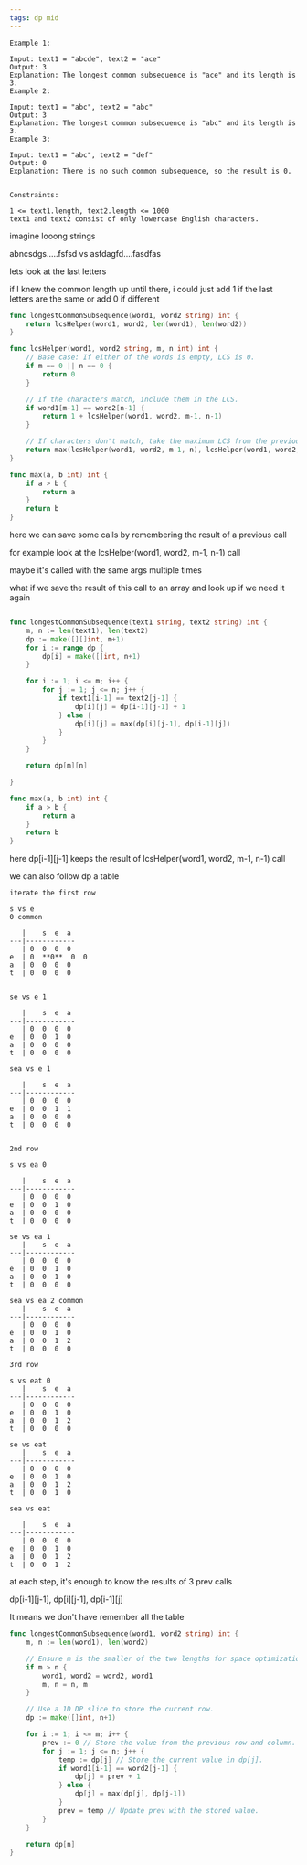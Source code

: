 ```yaml
---
tags: dp mid
---
```



```
Example 1:

Input: text1 = "abcde", text2 = "ace" 
Output: 3  
Explanation: The longest common subsequence is "ace" and its length is 3.
Example 2:

Input: text1 = "abc", text2 = "abc"
Output: 3
Explanation: The longest common subsequence is "abc" and its length is 3.
Example 3:

Input: text1 = "abc", text2 = "def"
Output: 0
Explanation: There is no such common subsequence, so the result is 0.
 

Constraints:

1 <= text1.length, text2.length <= 1000
text1 and text2 consist of only lowercase English characters.
```


imagine looong strings 

abncsdgs.....fsfsd   vs asfdagfd....fasdfas

lets look at the last letters

if I knew the common length up until there, i could just add 1 if the last letters are the same or add 0 if different 

```go
func longestCommonSubsequence(word1, word2 string) int {
	return lcsHelper(word1, word2, len(word1), len(word2))
}

func lcsHelper(word1, word2 string, m, n int) int {
	// Base case: If either of the words is empty, LCS is 0.
	if m == 0 || n == 0 {
		return 0
	}

	// If the characters match, include them in the LCS.
	if word1[m-1] == word2[n-1] {
		return 1 + lcsHelper(word1, word2, m-1, n-1)
	}

	// If characters don't match, take the maximum LCS from the previous states.
	return max(lcsHelper(word1, word2, m-1, n), lcsHelper(word1, word2, m, n-1))
}

func max(a, b int) int {
	if a > b {
		return a
	}
	return b
}
```

here we can save some calls by remembering the result of a previous call 

for example look at the lcsHelper(word1, word2, m-1, n-1) call 

maybe it's called with the same args multiple times 

what if we save the result of this call to an array and look up if we need it again 



```go

func longestCommonSubsequence(text1 string, text2 string) int {
	m, n := len(text1), len(text2)
	dp := make([][]int, m+1)
	for i := range dp {
		dp[i] = make([]int, n+1)
	}

	for i := 1; i <= m; i++ {
		for j := 1; j <= n; j++ {
			if text1[i-1] == text2[j-1] {
				dp[i][j] = dp[i-1][j-1] + 1 
			} else {
				dp[i][j] = max(dp[i][j-1], dp[i-1][j])
			}
		}
	}

	return dp[m][n]

}

func max(a, b int) int {
	if a > b {
		return a
	}
	return b
}

```

here dp[i-1][j-1] keeps the result of lcsHelper(word1, word2, m-1, n-1) call 

we can also follow dp a table 

```
iterate the first row

s vs e 
0 common  

   |    s  e  a
---|------------
   | 0  0  0  0
e  | 0  **0**  0  0
a  | 0  0  0  0
t  | 0  0  0  0


se vs e 1

   |    s  e  a
---|------------
   | 0  0  0  0
e  | 0  0  1  0
a  | 0  0  0  0
t  | 0  0  0  0

sea vs e 1

   |    s  e  a
---|------------
   | 0  0  0  0
e  | 0  0  1  1
a  | 0  0  0  0
t  | 0  0  0  0


2nd row 

s vs ea 0 

   |    s  e  a
---|------------
   | 0  0  0  0
e  | 0  0  1  0
a  | 0  0  0  0
t  | 0  0  0  0

se vs ea 1 
   |    s  e  a
---|------------
   | 0  0  0  0
e  | 0  0  1  0
a  | 0  0  1  0
t  | 0  0  0  0

sea vs ea 2 common
   |    s  e  a
---|------------
   | 0  0  0  0
e  | 0  0  1  0
a  | 0  0  1  2
t  | 0  0  0  0

3rd row 

s vs eat 0 
   |    s  e  a
---|------------
   | 0  0  0  0
e  | 0  0  1  0
a  | 0  0  1  2
t  | 0  0  0  0

se vs eat 
   |    s  e  a
---|------------
   | 0  0  0  0
e  | 0  0  1  0
a  | 0  0  1  2
t  | 0  0  1  0

sea vs eat 

   |    s  e  a
---|------------
   | 0  0  0  0
e  | 0  0  1  0
a  | 0  0  1  2
t  | 0  0  1  2

```


at each step, it's enough to know the results of 3 prev calls 

dp[i-1][j-1], dp[i][j-1], dp[i-1][j]

It means we don't have remember all the table

```go
func longestCommonSubsequence(word1, word2 string) int {
	m, n := len(word1), len(word2)

	// Ensure m is the smaller of the two lengths for space optimization.
	if m > n {
		word1, word2 = word2, word1
		m, n = n, m
	}

	// Use a 1D DP slice to store the current row.
	dp := make([]int, n+1)

	for i := 1; i <= m; i++ {
		prev := 0 // Store the value from the previous row and column.
		for j := 1; j <= n; j++ {
			temp := dp[j] // Store the current value in dp[j].
			if word1[i-1] == word2[j-1] {
				dp[j] = prev + 1
			} else {
				dp[j] = max(dp[j], dp[j-1])
			}
			prev = temp // Update prev with the stored value.
		}
	}

	return dp[n]
}

```

